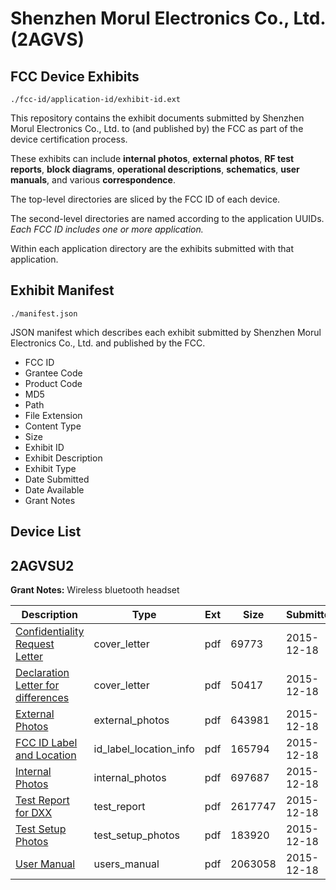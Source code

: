 # Shenzhen Morul Electronics Co., Ltd. (2AGVS)
## FCC Device Exhibits

```
./fcc-id/application-id/exhibit-id.ext
```

This repository contains the exhibit documents submitted by Shenzhen Morul Electronics Co., Ltd. to (and published by) the FCC as part of the device certification process.

These exhibits can include **internal photos**, **external photos**, **RF test reports**, **block diagrams**, **operational descriptions**, **schematics**, **user manuals**, and various **correspondence**.

The top-level directories are sliced by the FCC ID of each device.

The second-level directories are named according to the application UUIDs. *Each FCC ID includes one or more application.*

Within each application directory are the exhibits submitted with that application. 

## Exhibit Manifest

```
./manifest.json
```

JSON manifest which describes each exhibit submitted by Shenzhen Morul Electronics Co., Ltd. and published by the FCC.

- FCC ID
- Grantee Code
- Product Code
- MD5
- Path
- File Extension
- Content Type
- Size
- Exhibit ID
- Exhibit Description
- Exhibit Type
- Date Submitted
- Date Available
- Grant Notes

## Device List
## 2AGVSU2
**Grant Notes:** Wireless bluetooth headset

| Description | Type | Ext | Size | Submitted | Available |
| ----------- | ---- | --- | ---- | --------- | --------- |
| [Confidentiality Request Letter](2AGVSU2/1f439909b92532a256569b5da19334ef/2845946.pdf) | cover_letter | pdf | 69773 | 2015-12-18 | 2015-12-18 |
| [Declaration Letter for differences](2AGVSU2/1f439909b92532a256569b5da19334ef/2845947.pdf) | cover_letter | pdf | 50417 | 2015-12-18 | 2015-12-18 |
| [External Photos](2AGVSU2/1f439909b92532a256569b5da19334ef/2845948.pdf) | external_photos | pdf | 643981 | 2015-12-18 | 2015-12-18 |
| [FCC ID Label and Location](2AGVSU2/1f439909b92532a256569b5da19334ef/2845950.pdf) | id_label_location_info | pdf | 165794 | 2015-12-18 | 2015-12-18 |
| [Internal Photos](2AGVSU2/1f439909b92532a256569b5da19334ef/2845949.pdf) | internal_photos | pdf | 697687 | 2015-12-18 | 2015-12-18 |
| [Test Report for DXX](2AGVSU2/1f439909b92532a256569b5da19334ef/2845952.pdf) | test_report | pdf | 2617747 | 2015-12-18 | 2015-12-18 |
| [Test Setup Photos](2AGVSU2/1f439909b92532a256569b5da19334ef/2845951.pdf) | test_setup_photos | pdf | 183920 | 2015-12-18 | 2015-12-18 |
| [User Manual](2AGVSU2/1f439909b92532a256569b5da19334ef/2845953.pdf) | users_manual | pdf | 2063058 | 2015-12-18 | 2015-12-18 |
